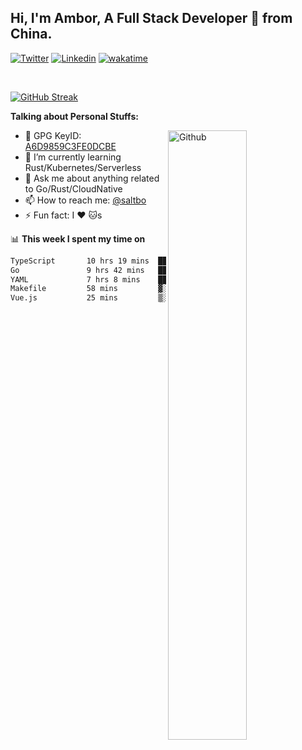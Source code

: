 ## Hi, I'm Ambor, A Full Stack Developer 🚀 from China.

[![Twitter](https://img.shields.io/badge/-saltbo-1ca0f1?style=flat&logo=twitter&logoColor=white)](https://twitter.com/rdsaltbo)
[![Linkedin](https://img.shields.io/badge/-saltbo-blue?style=flat&logo=Linkedin&logoColor=white)](https://www.linkedin.com/in/saltbo/)
[![wakatime](https://wakatime.com/badge/user/f82b1c77-faab-48cd-aef5-a12c0aff104b.svg)](https://wakatime.com/@f82b1c77-faab-48cd-aef5-a12c0aff104b)

&nbsp;  

[![GitHub Streak](http://github-readme-streak-stats.herokuapp.com?user=saltbo&hide_border=true&date_format=M%20j%5B%2C%20Y%5D)](https://git.io/streak-stats)

**Talking about Personal Stuffs:**
<!-- Any image aligned to the right. Beware the width  -->
<img width="50%" align="right" alt="Github" src="https://raw.githubusercontent.com/saltbo/saltbo/master/images/git-header.svg" />

- 🤘 GPG KeyID: [A6D9859C3FE0DCBE](https://saltbo.cn/pgp_keys.asc)
- 🌱 I’m currently learning Rust/Kubernetes/Serverless
- 💬 Ask me about anything related to Go/Rust/CloudNative
- 📫 How to reach me: [@saltbo](https://t.me/saltbo)
- ⚡ Fun fact: I :heart: :cat:s


📊 **This week I spent my time on**
<!--START_SECTION:waka-->

```txt
TypeScript       10 hrs 19 mins  ████████▓░░░░░░░░░░░░░░░░   34.41 %
Go               9 hrs 42 mins   ████████░░░░░░░░░░░░░░░░░   32.39 %
YAML             7 hrs 8 mins    ██████░░░░░░░░░░░░░░░░░░░   23.81 %
Makefile         58 mins         ▓░░░░░░░░░░░░░░░░░░░░░░░░   03.26 %
Vue.js           25 mins         ▒░░░░░░░░░░░░░░░░░░░░░░░░   01.39 %
```

<!--END_SECTION:waka-->
